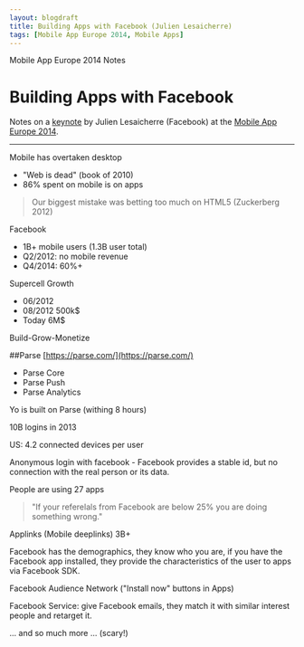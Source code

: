 ```yaml
---
layout: blogdraft
title: Building Apps with Facebook (Julien Lesaicherre)
tags: [Mobile App Europe 2014, Mobile Apps]
---
```


Mobile App Europe 2014 Notes

Building Apps with Facebook
===
Notes on a [keynote](http://mobileappeurope.com/talks/building-apps-facebook/ "Building Apps with Facebook")
by Julien Lesaicherre (Facebook)
at the [Mobile App Europe 2014](http://mobileappeurope.com/).

---

Mobile has overtaken desktop
* "Web is dead" (book of 2010)
* 86% spent on mobile is on apps

> Our biggest mistake was betting too much on HTML5 (Zuckerberg 2012)

Facebook
* 1B+ mobile users (1.3B user total)
* Q2/2012: no mobile revenue
* Q4/2014: 60%+

Supercell Growth
* 06/2012
* 08/2012 500k$
* Today 6M$

Build-Grow-Monetize

##Parse
[https://parse.com/](https://parse.com/)

* Parse Core
* Parse Push
* Parse Analytics

Yo is built on Parse (withing 8 hours)

10B logins in 2013

US: 4.2 connected devices per user

Anonymous login with facebook - Facebook provides a stable id, but no connection with the real person or its data.

People are using 27 apps 

> "If your referelals from Facebook are below 25% you are doing something wrong."

Applinks (Mobile deeplinks) 3B+

Facebook has the demographics, they know who you are, if you have the Facebook app installed, they provide the characteristics of the user to apps via Facebook SDK.

Facebook Audience Network ("Install now" buttons in Apps)

Facebook Service: give Facebook emails, they match it with similar interest people and retarget it.

... and so much more ... (scary!)